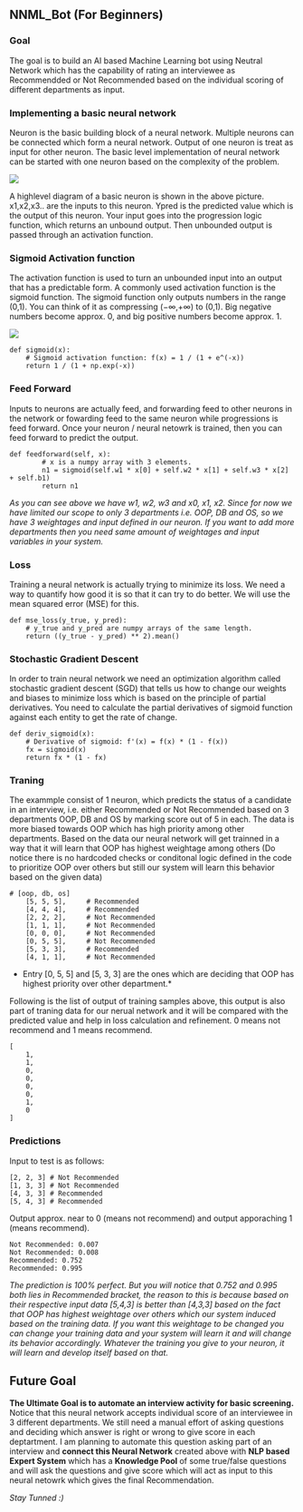 ## NNML_Bot (For Beginners)

### Goal
The goal is to build an AI based Machine Learning bot using Neutral Network which has the capability of rating an interviewee as Recommendded or Not Recommended based on the individual scoring of different departments as input. 

### Implementing a basic neural network
Neuron is the basic building block of a neural network. Multiple neurons can be connected which form a neural network. Output of one neuron is treat as input for other neuron. The basic level implementation of neural network can be started with one neuron based on the complexity of the problem. 

<img src="https://faizan-tariq.github.io/NNML_Bot/NNML.png"/>

A highlevel diagram of a basic neuron is shown in the above picture. 
x1,x2,x3.. are the inputs to this neuron. Ypred is the predicted value which is the output of this neuron. Your input goes into the progression logic function, which returns an unbound output. Then unbounded output is passed through an activation function. 

### Sigmoid Activation function
The activation function is used to turn an unbounded input into an output that has a predictable form. A commonly used activation function is the sigmoid function. The sigmoid function only outputs numbers in the range (0,1). You can think of it as compressing (−∞,+∞) to (0,1). Big negative numbers become approx. 0, and big positive numbers become  approx. 1.

<img src="https://faizan-tariq.github.io/NNML_Bot/sigmoid.png"/>

````
def sigmoid(x):
    # Sigmoid activation function: f(x) = 1 / (1 + e^(-x))
    return 1 / (1 + np.exp(-x))
````

### Feed Forward
Inputs to neurons are actually feed, and forwarding feed to other neurons in the network or fowarding feed to the same neuron while progressions is feed forward. Once your neuron / neural netowrk is trained, then you can feed forward to predict the output.
````
def feedforward(self, x):
        # x is a numpy array with 3 elements.
        n1 = sigmoid(self.w1 * x[0] + self.w2 * x[1] + self.w3 * x[2] + self.b1)
        return n1
````
*As you can see above we have w1, w2, w3 and x0, x1, x2. Since for now we have limited our scope to only 3 departments i.e. OOP, DB and OS, so we have 3 weightages and input defined in our neuron. If you want to add more departments then you need same amount of weightages and input variables in your system.*

### Loss
Training a neural network is actually trying to minimize its loss.
We need a way to quantify how good it is so that it can try to do better. We will use the mean squared error (MSE) for this.
````
def mse_loss(y_true, y_pred):
    # y_true and y_pred are numpy arrays of the same length.
    return ((y_true - y_pred) ** 2).mean()
````

### Stochastic Gradient Descent
In order to train neural network we need an optimization algorithm called stochastic gradient descent (SGD) that tells us how to change our weights and biases to minimize loss which is based on the principle of partial derivatives. You need to calculate the partial derivatives of sigmoid function against each entity to get the rate of change.  
````
def deriv_sigmoid(x):
    # Derivative of sigmoid: f'(x) = f(x) * (1 - f(x))
    fx = sigmoid(x)
    return fx * (1 - fx)
````


### Traning
The exammple consist of 1 neuron, which predicts the status of a candidate in an interview, i.e. either Recommended or Not Recommended based on 3 departments OOP, DB and OS by marking score out of 5 in each. The data is more biased towards OOP which has high priority among other departments. Based on the data our neural network will get trainned in a way that it will learn that OOP has highest weightage among others (Do notice there is no hardcoded checks or conditonal logic defined in the code to prioritize OOP over others but still our system will learn this behavior based on the given data)

````
# [oop, db, os]
    [5, 5, 5],     # Recommended
    [4, 4, 4],     # Recommended
    [2, 2, 2],     # Not Recommended
    [1, 1, 1],     # Not Recommended
    [0, 0, 0],     # Not Recommended
    [0, 5, 5],     # Not Recommended
    [5, 3, 3],     # Recommended
    [4, 1, 1],     # Not Recommended
````

* Entry [0, 5, 5] and [5, 3, 3] are the ones which are deciding that OOP has highest priority over other department.* 

Following is the list of output of training samples above, this output is also part of traning data for our nerual network and it will be compared with the predicted value and help in loss calculation and refinement. 
0 means not recommend and 1 means recommend.
````
[
    1,
    1,
    0,
    0,
    0,
    0,
    1,
    0
]
````


### Predictions
Input to test is as follows:
````
[2, 2, 3] # Not Recommended
[1, 3, 3] # Not Recommended
[4, 3, 3] # Recommended
[5, 4, 3] # Recommended
````
Output approx. near to 0 (means not recommend) and output apporaching 1 (means recommend).
````
Not Recommended: 0.007
Not Recommended: 0.008
Recommended: 0.752
Recommended: 0.995
````
*The prediction is 100% perfect. But you will notice that 0.752 and 0.995 both lies in Recommended bracket, the reason to this is because based on their respective input data [5,4,3] is better than [4,3,3] based on the fact that OOP has highest weightage over others which our system induced based on the training data. If you want this weightage to be changed you can change your training data and your system will learn it and will change its behavior accordingly. Whatever the training you give to your neuron, it will learn and develop itself based on that.*

## Future Goal
**The Ultimate Goal is to automate an interview activity for basic screening.** Notice that this neural network accepts individual score of an interviewee in 3 different departments. We still need a manual effort of asking questions and deciding which answer is right or wrong to give score in each deptartment. I am planning to automate this question asking part of an interview and **connect this Neural Network** created above with **NLP based Expert System** which has a **Knowledge Pool** of some true/false questions and will ask the questions and give score which will act as input to this neural netowrk which gives the final Recommendation. 

*Stay Tunned :)* 
